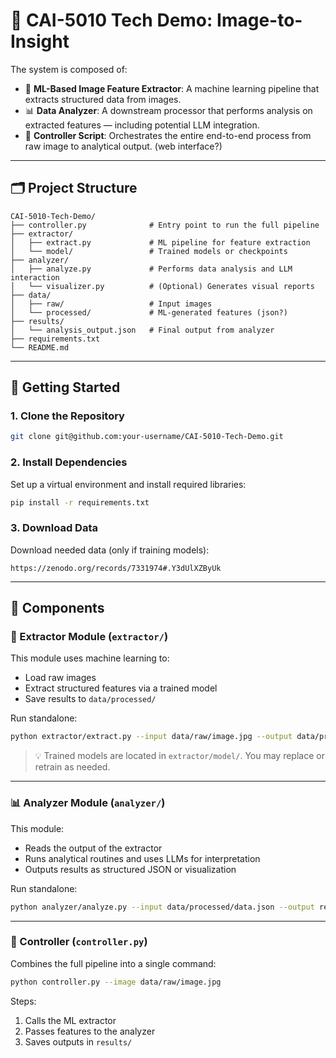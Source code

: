 # 🤖 CAI-5010 Tech Demo: Image-to-Insight

The system is composed of:

- 🧠 **ML-Based Image Feature Extractor**: A machine learning pipeline that extracts structured data from images.
- 📊 **Data Analyzer**: A downstream processor that performs analysis on extracted features — including potential LLM integration.
- 🧵 **Controller Script**: Orchestrates the entire end-to-end process from raw image to analytical output. (web interface?)

---

## 🗂️ Project Structure

```
CAI-5010-Tech-Demo/
├── controller.py              # Entry point to run the full pipeline
├── extractor/
│   ├── extract.py             # ML pipeline for feature extraction
│   └── model/                 # Trained models or checkpoints
├── analyzer/
│   ├── analyze.py             # Performs data analysis and LLM interaction
│   └── visualizer.py          # (Optional) Generates visual reports
├── data/
│   ├── raw/                   # Input images
│   └── processed/             # ML-generated features (json?)
├── results/
│   └── analysis_output.json   # Final output from analyzer
├── requirements.txt
└── README.md
```

---

## 🚀 Getting Started

### 1. Clone the Repository

```bash
git clone git@github.com:your-username/CAI-5010-Tech-Demo.git
```

### 2. Install Dependencies

Set up a virtual environment and install required libraries:

```bash
pip install -r requirements.txt
```

### 3. Download Data

Download needed data (only if training models):

```
https://zenodo.org/records/7331974#.Y3dUlXZByUk
```

---

## 🧩 Components

### 🔬 Extractor Module (`extractor/`)

This module uses machine learning to:

- Load raw images
- Extract structured features via a trained model
- Save results to `data/processed/`

Run standalone:

```bash
python extractor/extract.py --input data/raw/image.jpg --output data/processed/data.json
```

> 💡 Trained models are located in `extractor/model/`. You may replace or retrain as needed.

---

### 📊 Analyzer Module (`analyzer/`)

This module:

- Reads the output of the extractor
- Runs analytical routines and uses LLMs for interpretation
- Outputs results as structured JSON or visualization

Run standalone:

```bash
python analyzer/analyze.py --input data/processed/data.json --output results/analysis_output.json
```

---

### 🧵 Controller (`controller.py`)

Combines the full pipeline into a single command:

```bash
python controller.py --image data/raw/image.jpg
```

Steps:

1. Calls the ML extractor
2. Passes features to the analyzer
3. Saves outputs in `results/`
